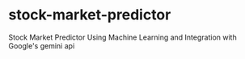 # stock-market-predictor
Stock Market Predictor Using Machine Learning and Integration with Google's gemini api
